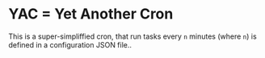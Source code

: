 # YAC = Yet Another Cron

This is a super-simpliffied cron, that run tasks every `n` minutes (where `n`) is defined in a configuration JSON file..

